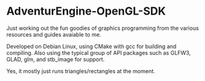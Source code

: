 # AdventurEngine-OpenGL-SDK

Just working out the fun goodies of graphics programming from the various resources and guides avaiable to me.

Developed on Debian Linux, using CMake with gcc for building and compiling. Also using the typical group of API packages such as GLFW3, GLAD, glm, and stb_image for support.

Yes, it mostly just runs triangles/rectangles at the moment.
